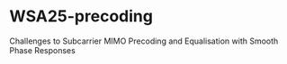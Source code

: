 # WSA25-precoding
Challenges to Subcarrier MIMO Precoding and Equalisation with Smooth Phase Responses

